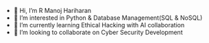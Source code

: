 - 👋 Hi, I’m R Manoj Hariharan
- 👀 I’m interested in Python & Database Management(SQL & NoSQL)
- 🌱 I’m currently learning Ethical Hacking with AI collaboration
- 💞️ I’m looking to collaborate on Cyber Security Development 


<!---
Manoj001-R/Manoj001-R is a ✨ special ✨ repository because its `README.md` (this file) appears on your GitHub profile.
You can click the Preview link to take a look at your changes.
--->
